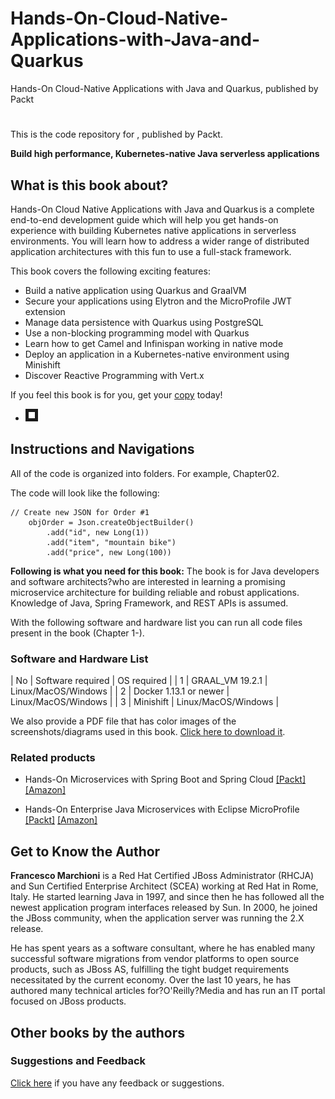 # Hands-On-Cloud-Native-Applications-with-Java-and-Quarkus
Hands-On Cloud-Native Applications with Java and Quarkus, published by Packt
# 

<a href=""><img src="" alt="" height="256px" align="right"></a>

This is the code repository for [](), published by Packt.

**Build high performance, Kubernetes-native Java serverless applications**

## What is this book about?
Hands-On Cloud Native Applications with Java and Quarkus is a complete end-to-end development guide which will help you get hands-on experience with building Kubernetes native applications in serverless environments. You will learn how to address a wider range of distributed application architectures with this fun to use a full-stack framework.

This book covers the following exciting features:
* Build a native application using Quarkus and GraalVM
* Secure your applications using Elytron and the MicroProfile JWT extension
* Manage data persistence with Quarkus using PostgreSQL
* Use a non-blocking programming model with Quarkus
* Learn how to get Camel and Infinispan working in native mode
* Deploy an application in a Kubernetes-native environment using Minishift
* Discover Reactive Programming with Vert.x

If you feel this book is for you, get your [copy](https://www.amazon.com/dp/1838821473) today!

* <a href="https://www.packtpub.com/?utm_source=github&utm_medium=banner&utm_campaign=GitHubBanner"><img src="https://raw.githubusercontent.com/PacktPublishing/GitHub/master/GitHub.png" 
alt="https://www.packtpub.com/" border="5" /></a>

## Instructions and Navigations
All of the code is organized into folders. For example, Chapter02.

The code will look like the following:
```
// Create new JSON for Order #1
    objOrder = Json.createObjectBuilder()
        .add("id", new Long(1))
        .add("item", "mountain bike")
        .add("price", new Long(100))
```

**Following is what you need for this book:**
The book is for Java developers and software architects?who are interested in learning a promising microservice architecture for building reliable and robust applications. Knowledge of Java, Spring Framework, and REST APIs is assumed.	

With the following software and hardware list you can run all code files present in the book (Chapter 1-).
### Software and Hardware List
| No | Software required | OS required |
| 1 | GRAAL_VM 19.2.1 | Linux/MacOS/Windows |
| 2 | Docker 1.13.1 or newer | Linux/MacOS/Windows |
| 3 | Minishift | Linux/MacOS/Windows |

We also provide a PDF file that has color images of the screenshots/diagrams used in this book. [Click here to download it](https://static.packt-cdn.com/downloads/9781838821470_ColorImages.pdf).

### Related products
* Hands-On Microservices with Spring Boot and Spring Cloud  [[Packt]](https://www.packtpub.com/web-development/hands-on-microservices-with-spring-boot-and-spring-cloud?utm_source=github&utm_medium=repository&utm_campaign=9781789613476) [[Amazon]](https://www.amazon.com/dp/B07T1Y2JRJ)

* Hands-On Enterprise Java Microservices with Eclipse MicroProfile  [[Packt]](https://www.packtpub.com/web-development/hands-on-enterprise-java-microservices-with-eclipse-microprofile?utm_source=github&utm_medium=repository&utm_campaign=9781838643102) [[Amazon]](https://www.amazon.com/dp/1838643109)

## Get to Know the Author
**Francesco Marchioni**
is a Red Hat Certified JBoss Administrator (RHCJA) and Sun Certified Enterprise Architect (SCEA) working at Red Hat in Rome, Italy. He started learning Java in 1997, and since then he has followed all the newest application program interfaces released by Sun. In 2000, he joined the JBoss community, when the application server was running the 2.X release.

He has spent years as a software consultant, where he has enabled many successful software migrations from vendor platforms to open source products, such as JBoss AS, fulfilling the tight budget requirements necessitated by the current economy. Over the last 10 years, he has authored many technical articles for?O'Reilly?Media and has run an IT portal focused on JBoss products.

## Other books by the authors
### Suggestions and Feedback
[Click here](https://docs.google.com/forms/d/e/1FAIpQLSdy7dATC6QmEL81FIUuymZ0Wy9vH1jHkvpY57OiMeKGqib_Ow/viewform) if you have any feedback or suggestions.


